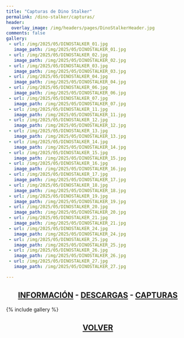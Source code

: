 ```yaml
---
title: "Capturas de Dino Stalker"
permalink: /dino-stalker/capturas/
header:
  overlay_image: /img/headers/pages/DinoStalkerHeader.jpg
comments: false
gallery:
 - url: /img/2025/05/DINOSTALKER_01.jpg
   image_path: /img/2025/05/DINOSTALKER_01.jpg
 - url: /img/2025/05/DINOSTALKER_02.jpg
   image_path: /img/2025/05/DINOSTALKER_02.jpg
 - url: /img/2025/05/DINOSTALKER_03.jpg
   image_path: /img/2025/05/DINOSTALKER_03.jpg
 - url: /img/2025/05/DINOSTALKER_04.jpg
   image_path: /img/2025/05/DINOSTALKER_04.jpg
 - url: /img/2025/05/DINOSTALKER_06.jpg
   image_path: /img/2025/05/DINOSTALKER_06.jpg
 - url: /img/2025/05/DINOSTALKER_07.jpg
   image_path: /img/2025/05/DINOSTALKER_07.jpg
 - url: /img/2025/05/DINOSTALKER_11.jpg
   image_path: /img/2025/05/DINOSTALKER_11.jpg
 - url: /img/2025/05/DINOSTALKER_12.jpg
   image_path: /img/2025/05/DINOSTALKER_12.jpg
 - url: /img/2025/05/DINOSTALKER_13.jpg
   image_path: /img/2025/05/DINOSTALKER_13.jpg
 - url: /img/2025/05/DINOSTALKER_14.jpg
   image_path: /img/2025/05/DINOSTALKER_14.jpg
 - url: /img/2025/05/DINOSTALKER_15.jpg
   image_path: /img/2025/05/DINOSTALKER_15.jpg
 - url: /img/2025/05/DINOSTALKER_16.jpg
   image_path: /img/2025/05/DINOSTALKER_16.jpg
 - url: /img/2025/05/DINOSTALKER_17.jpg
   image_path: /img/2025/05/DINOSTALKER_17.jpg
 - url: /img/2025/05/DINOSTALKER_18.jpg
   image_path: /img/2025/05/DINOSTALKER_18.jpg
 - url: /img/2025/05/DINOSTALKER_19.jpg
   image_path: /img/2025/05/DINOSTALKER_19.jpg
 - url: /img/2025/05/DINOSTALKER_20.jpg
   image_path: /img/2025/05/DINOSTALKER_20.jpg
 - url: /img/2025/05/DINOSTALKER_21.jpg
   image_path: /img/2025/05/DINOSTALKER_21.jpg
 - url: /img/2025/05/DINOSTALKER_24.jpg
   image_path: /img/2025/05/DINOSTALKER_24.jpg
 - url: /img/2025/05/DINOSTALKER_25.jpg
   image_path: /img/2025/05/DINOSTALKER_25.jpg
 - url: /img/2025/05/DINOSTALKER_26.jpg
   image_path: /img/2025/05/DINOSTALKER_26.jpg
 - url: /img/2025/05/DINOSTALKER_27.jpg
   image_path: /img/2025/05/DINOSTALKER_27.jpg

---
```

<h2 style="text-align: center;"><strong><a href="/dino-stalker/informacion/">INFORMACIÓN</a> - <a href="/dino-stalker/descargar/">DESCARGAS</a> - <a href="/dino-stalker/capturas/">CAPTURAS</a></strong></h2>

{% include gallery %}

<h2 style="text-align: center;"><a href="/dino-stalker/"><strong>VOLVER</strong></a></h2>


